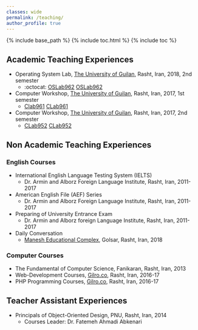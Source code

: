 ```yaml
---
classes: wide
permalink: /teaching/
author_profile: true
---
```


{% include base_path %}
{% include toc.html %}
{% include toc %}

## Academic Teaching Experiences
*   Operating System Lab, [The University of Guilan](http://ce.guilan.ac.ir), Rasht, Iran, 2018, 2nd semester
    *   :octocat: [OSLab962](https://github.com/JoyeBright/OSLab962) <i class="fab fa-google"></i> [OSLab962](https://groups.google.com/forum/#!forum/oslab962)
*   Computer Workshop, [The University of Guilan](http://ce.guilan.ac.ir), Rasht, Iran, 2017, 1st semester
    *   <i class="far fa-file-archive"></i> [Clab961](#) <i class="fab fa-google"></i> [CLab961](https://groups.google.com/forum/#!forum/clab961)
*   Computer Workshop, [The University of Guilan](http://ce.guilan.ac.ir), Rasht, Iran, 2017, 2nd semester
    *   <i class="far fa-file-archive"></i> [CLab952](#) <i class="fab fa-google"></i> [CLab952](https://groups.google.com/forum/#!forum/clab952)

## Non Academic Teaching Experiences
### English Courses
*   International English Language Testing System (IELTS)
    *   Dr. Armin and Alborz Foreign Language Institute, Rasht, Iran, 2011-2017
*   American English File (AEF) Series
    *   Dr. Armin and Alborz Foreign Language Institute, Rasht, Iran, 2011-2017
*   Preparing of University Entrance Exam
    *   Dr. Armin and Alborz foreign Language Institute, Rasht, Iran, 2011-2017
*   Daily Conversation
    *   [Manesh Educational Complex](http://maneshsch.com), Golsar, Rasht, Iran, 2018

### Computer Courses
*   The Fundamental of Computer Science, Fanikaran, Rasht, Iran, 2013
*   Web-Development Courses, [Gilro.co](http://gilro.net), Rasht, Iran, 2016-17
*   PHP Programming Courses, [Gilro.co](http://gilro.net), Rasht, Iran, 2016-17

## Teacher Assistant Experiences
*   Principals of Object-Oriented Design, PNU, Rasht, Iran, 2014
    *   Courses Leader: Dr. Fatemeh Ahmadi Abkenari
